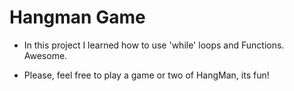 # Hangman Game

- In this project I learned how to use 'while' loops and Functions. Awesome.

- Please, feel free to play a game or two of HangMan, its fun!

